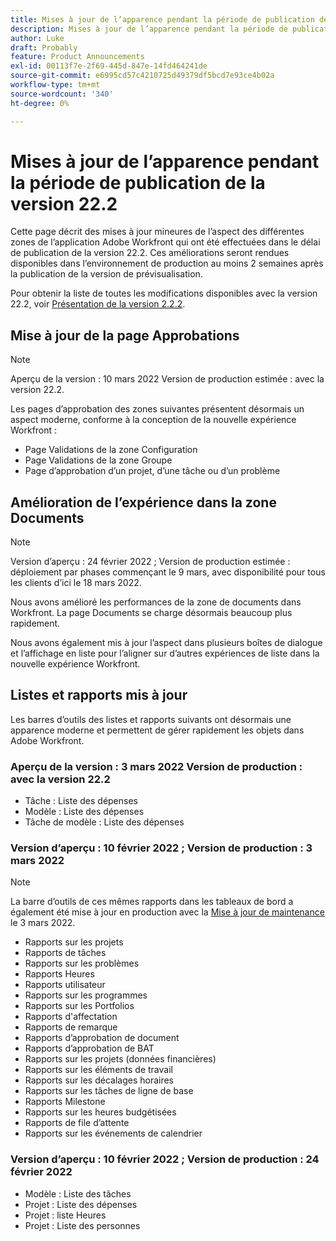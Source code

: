 ```yaml
---
title: Mises à jour de l’apparence pendant la période de publication de la version 22.2
description: Mises à jour de l’apparence pendant la période de publication de la version 22.2
author: Luke
draft: Probably
feature: Product Announcements
exl-id: 00113f7e-2f69-445d-847e-14fd464241de
source-git-commit: e6995cd57c4210725d49379df5bcd7e93ce4b02a
workflow-type: tm+mt
source-wordcount: '340'
ht-degree: 0%

---
```


# Mises à jour de l’apparence pendant la période de publication de la version 22.2

Cette page décrit des mises à jour mineures de l’aspect des différentes zones de l’application Adobe Workfront qui ont été effectuées dans le délai de publication de la version 22.2. Ces améliorations seront rendues disponibles dans l’environnement de production au moins 2 semaines après la publication de la version de prévisualisation.

Pour obtenir la liste de toutes les modifications disponibles avec la version 22.2, voir [Présentation de la version 2.2.2](../../../product-announcements/product-releases/22.2-release-activity/22-2-release-overview.md).

## Mise à jour de la page Approbations

>[!NOTE]
>
>Aperçu de la version : 10 mars 2022 Version de production estimée : avec la version 22.2.

Les pages d’approbation des zones suivantes présentent désormais un aspect moderne, conforme à la conception de la nouvelle expérience Workfront :

* Page Validations de la zone Configuration
* Page Validations de la zone Groupe
* Page d’approbation d’un projet, d’une tâche ou d’un problème

## Amélioration de l’expérience dans la zone Documents

>[!NOTE]
Version d’aperçu : 24 février 2022 ; Version de production estimée : déploiement par phases commençant le 9 mars, avec disponibilité pour tous les clients d’ici le 18 mars 2022.

Nous avons amélioré les performances de la zone de documents dans Workfront. La page Documents se charge désormais beaucoup plus rapidement.

Nous avons également mis à jour l’aspect dans plusieurs boîtes de dialogue et l’affichage en liste pour l’aligner sur d’autres expériences de liste dans la nouvelle expérience Workfront.

## Listes et rapports mis à jour

Les barres d’outils des listes et rapports suivants ont désormais une apparence moderne et permettent de gérer rapidement les objets dans Adobe Workfront.

### Aperçu de la version : 3 mars 2022 Version de production : avec la version 22.2

* Tâche : Liste des dépenses
* Modèle : Liste des dépenses
* Tâche de modèle : Liste des dépenses

### Version d’aperçu : 10 février 2022 ; Version de production : 3 mars 2022

>[!NOTE]
La barre d’outils de ces mêmes rapports dans les tableaux de bord a également été mise à jour en production avec la [Mise à jour de maintenance](https://experienceleague.adobe.com/docs/workfront-known-issues/releases/current-updates.html) le 3 mars 2022.

* Rapports sur les projets
* Rapports de tâches
* Rapports sur les problèmes
* Rapports Heures
* Rapports utilisateur
* Rapports sur les programmes
* Rapports sur les Portfolios
* Rapports d&#39;affectation
* Rapports de remarque
* Rapports d’approbation de document
* Rapports d’approbation de BAT
* Rapports sur les projets (données financières)
* Rapports sur les éléments de travail
* Rapports sur les décalages horaires
* Rapports sur les tâches de ligne de base
* Rapports Milestone
* Rapports sur les heures budgétisées
* Rapports de file d’attente
* Rapports sur les événements de calendrier

### Version d’aperçu : 10 février 2022 ; Version de production : 24 février 2022

* Modèle : Liste des tâches
* Projet : Liste des dépenses
* Projet : liste Heures
* Projet : Liste des personnes

 
